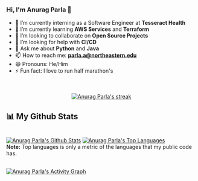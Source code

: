 ### Hi, I'm Anurag Parla 👋

<!--
**anuragparla/anuragparla** is a ✨ _special_ ✨ repository because its `README.md` (this file) appears on your GitHub profile.

Here are some ideas to get you started:-->

- 🔭 I’m currently interning as a Software Engineer at  **Tesseract Health**
- 🌱 I’m currently learning **AWS Services** and **Terraform**
- 👯 I’m looking to collaborate on **Open Source Projects**
- 🤔 I’m looking for help with **CI/CD**
- 💬 Ask me about **Python** and **Java** 
- 📫 How to reach me: **parla.a@northeastern.edu**
- 😄 Pronouns: He/Him
- ⚡ Fun fact: I love to run half marathon's 

<br/>

<p align="center">
    <a href="https://github.com/anuragparla/github-readme-streak-stats">
        <img title="🔥 Get streak stats for your profile at git.io/streak-stats" alt="Anurag Parla's streak" src="https://github-readme-streak-stats.herokuapp.com/?user=anuragparla&theme=black-ice&hide_border=true&stroke=0000&background=060A0CD0"/>
    </a>
</p>

## 📊 My Github Stats


  <br/>
    <a href="https://github.com/anuragparla/github-readme-stats"><img alt="Anurag Parla's Github Stats" src="https://github-readme-stats.vercel.app/api?username=anuragparla&show_icons=true&count_private=true&theme=react&hide_border=true&bg_color=0D1117" /></a>
  <a href="https://github.com/anuragparla/github-readme-stats"><img alt="Anurag Parla's Top Languages" src="https://github-readme-stats.vercel.app/api/top-langs/?username=anuragparla&langs_count=8&count_private=true&layout=compact&theme=react&hide_border=true&bg_color=0D1117" /></a>

  <br/>
  <b>Note:</b> Top languages is only a metric of the languages that my public code has.

<br/>
<br/>

<a href="https://github.com/anuragparla/github-readme-activity-graph"><img alt="Anurag Parla's Activity Graph" src="https://murmuring-inlet-29960.herokuapp.com/graph?username=anuragparla&bg_color=0D1117&color=5BCDEC&line=5BCDEC&point=FFFFFF&hide_border=true" /></a>

<br/>
<br/>

